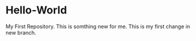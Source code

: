 # Hello-World
My First Repository.
This is somthing new for me.
This is my first change in new branch.
